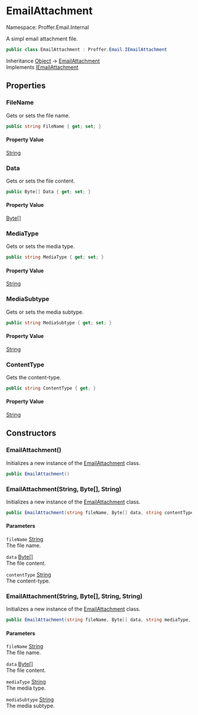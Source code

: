 # EmailAttachment

Namespace: Proffer.Email.Internal

A simpl email attachment file.

```csharp
public class EmailAttachment : Proffer.Email.IEmailAttachment
```

Inheritance [Object](https://docs.microsoft.com/en-us/dotnet/api/system.object) → [EmailAttachment](./proffer.email.internal.emailattachment)<br>
Implements [IEmailAttachment](./proffer.email.iemailattachment)

## Properties

### **FileName**

Gets or sets the file name.

```csharp
public string FileName { get; set; }
```

#### Property Value

[String](https://docs.microsoft.com/en-us/dotnet/api/system.string)<br>

### **Data**

Gets or sets the file content.

```csharp
public Byte[] Data { get; set; }
```

#### Property Value

[Byte[]](https://docs.microsoft.com/en-us/dotnet/api/system.byte)<br>

### **MediaType**

Gets or sets the media type.

```csharp
public string MediaType { get; set; }
```

#### Property Value

[String](https://docs.microsoft.com/en-us/dotnet/api/system.string)<br>

### **MediaSubtype**

Gets or sets the media subtype.

```csharp
public string MediaSubtype { get; set; }
```

#### Property Value

[String](https://docs.microsoft.com/en-us/dotnet/api/system.string)<br>

### **ContentType**

Gets the content-type.

```csharp
public string ContentType { get; }
```

#### Property Value

[String](https://docs.microsoft.com/en-us/dotnet/api/system.string)<br>

## Constructors

### **EmailAttachment()**

Initializes a new instance of the [EmailAttachment](./proffer.email.internal.emailattachment) class.

```csharp
public EmailAttachment()
```

### **EmailAttachment(String, Byte[], String)**

Initializes a new instance of the [EmailAttachment](./proffer.email.internal.emailattachment) class.

```csharp
public EmailAttachment(string fileName, Byte[] data, string contentType)
```

#### Parameters

`fileName` [String](https://docs.microsoft.com/en-us/dotnet/api/system.string)<br>
The file name.

`data` [Byte[]](https://docs.microsoft.com/en-us/dotnet/api/system.byte)<br>
The file content.

`contentType` [String](https://docs.microsoft.com/en-us/dotnet/api/system.string)<br>
The content-type.

### **EmailAttachment(String, Byte[], String, String)**

Initializes a new instance of the [EmailAttachment](./proffer.email.internal.emailattachment) class.

```csharp
public EmailAttachment(string fileName, Byte[] data, string mediaType, string mediaSubtype)
```

#### Parameters

`fileName` [String](https://docs.microsoft.com/en-us/dotnet/api/system.string)<br>
The file name.

`data` [Byte[]](https://docs.microsoft.com/en-us/dotnet/api/system.byte)<br>
The file content.

`mediaType` [String](https://docs.microsoft.com/en-us/dotnet/api/system.string)<br>
The media type.

`mediaSubtype` [String](https://docs.microsoft.com/en-us/dotnet/api/system.string)<br>
The media subtype.
